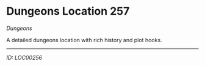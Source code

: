 # Dungeons Location 257

*Dungeons*

A detailed dungeons location with rich history and plot hooks.

---
*ID: LOC00256*